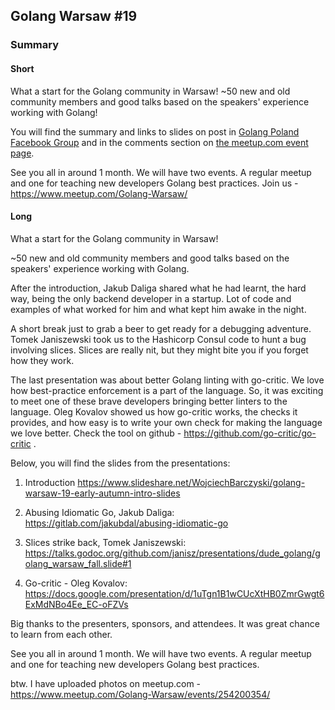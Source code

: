 ## Golang Warsaw #19

### Summary

#### Short

What a start for the Golang community in Warsaw!
~50 new and old community members and good talks based on the speakers' experience working with Golang!

You will find the summary and links to slides on post in [Golang Poland Facebook Group](https://www.facebook.com/groups/1278049882223829/permalink/2233338436694964/) and in the comments section on [the meetup.com event page](https://www.meetup.com/Golang-Warsaw/events/254200354).

See you all in around 1 month. We will have two events. A regular meetup and one for teaching new developers Golang best practices. Join us - https://www.meetup.com/Golang-Warsaw/

#### Long

What a start for the Golang community in Warsaw!

~50 new and old community members and good talks based on the speakers' experience working with Golang.

After the introduction, Jakub Daliga shared what he had learnt, the hard way, being the only backend developer in a startup. Lot of code and examples of what worked for him and what kept him awake in the night.

A short break just to grab a beer to get ready for a debugging adventure. Tomek Janiszewski took us to the Hashicorp Consul code to hunt a bug involving slices. Slices are really nit, but they might bite you if you forget how they work.

The last presentation was about better Golang linting with go-critic. We love how best-practice enforcement is a part of the language.  So, it was exciting to meet one of these brave developers bringing better linters to the language. Oleg Kovalov showed us how go-critic works, the checks it provides, and how easy is to write your own check for making the language we love better. Check the tool on github - https://github.com/go-critic/go-critic .

Below, you will find the slides from the presentations:

1. Introduction https://www.slideshare.net/WojciechBarczyski/golang-warsaw-19-early-autumn-intro-slides

2. Abusing Idiomatic Go, Jakub Daliga: https://gitlab.com/jakubdal/abusing-idiomatic-go

3. Slices strike back, Tomek Janiszewski: https://talks.godoc.org/github.com/janisz/presentations/dude_golang/golang_warsaw_fall.slide#1

4. Go-critic - Oleg Kovalov: https://docs.google.com/presentation/d/1uTgn1B1wCUcXtHB0ZmrGwgt6ExMdNBo4Ee_EC-oFZVs

Big thanks to the presenters, sponsors, and attendees. It was great chance to learn from each other.  

See you all in around 1 month. We will have two events. A regular meetup and one for teaching new developers Golang best practices.

btw. I have uploaded photos on meetup.com - https://www.meetup.com/Golang-Warsaw/events/254200354/

